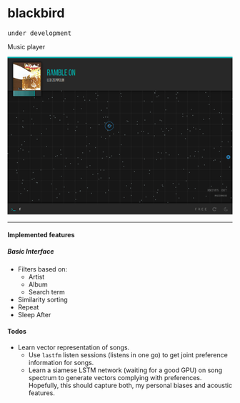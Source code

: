 # blackbird

<kbd>under development</kbd>

Music player

![screen](screen.gif)

---

#### Implemented features

##### Basic Interface

- Filters based on:
  - Artist
  - Album
  - Search term
- Similarity sorting
- Repeat
- Sleep After
  
#### Todos

- Learn vector representation of songs.
  - Use `lastfm` listen sessions (listens in one go) to get joint preference information for songs.
  - Learn a siamese LSTM network (waiting for a good GPU) on song spectrum to generate vectors complying with preferences. Hopefully, this should capture both, my personal biases and acoustic features.
